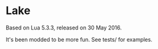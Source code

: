# Lake

Based on Lua 5.3.3, released on 30 May 2016.

It's been modded to be more fun. See tests/ for examples.

